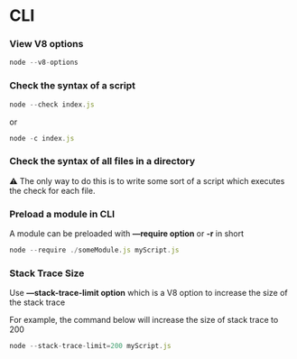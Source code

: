 # CLI

### View V8 options

```jsx
node --v8-options
```

### Check the syntax of a script

```jsx
node --check index.js
```

or

```jsx
node -c index.js
```

### Check the syntax of all files in a directory

⚠️ The only way to do this is to write some sort of a script which executes the check for each file.

### Preload a module in CLI

A module can be preloaded with **—require option** or **-r** in short

```jsx
node --require ./someModule.js myScript.js
```

### Stack Trace Size

Use **—stack-trace-limit option** which is a V8 option to increase the size of the stack trace

For example, the command below will increase the size of stack trace to 200

```jsx
node --stack-trace-limit=200 myScript.js
```
